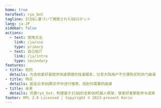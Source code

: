 ```yaml
---
home: true
heroText: ryo_bot
tagline: ICQQに基づいて開発されたQQロボット
lang: ja-JP
sidebar: false
actions:
  - text: 使用方法
    link: /ja/use
    type: primary
  - text: 自己紹介
    link: /ja/intro
    type: secondary
features:
- title: 目的
  details: 为吉他爱好者提供快速便捷的找谱服务，分享大陆用户不方便购买的热门曲谱
- title: 特点
  details: 能在众多QQ群文件中进行搜索，找到你需要的曲谱
- title: 未来
  details: 完善ryo_bot，构建基于ICQQ的全新QQ机器人框架，使爱好者都能参与进来
footer: MPL 2.0 Licensed | Copyright © 2023-present Korin
---
```

